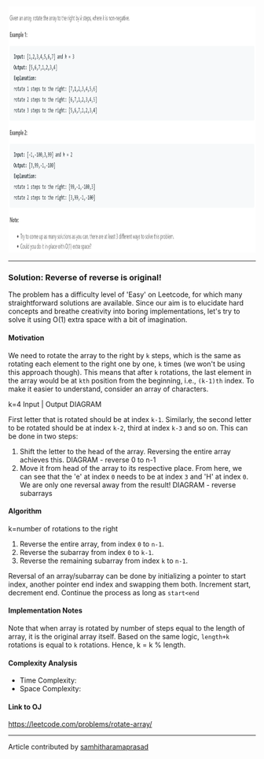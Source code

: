<!-- Screenshot -->

<p align="center">
<img src="../../Images/Rotate-Array/screenshot.png" width="900" height="500">
</p>

<!-- Introduction -->


---
### Solution: Reverse of reverse is original! 
The problem has a difficulty level of 'Easy' on Leetcode, for which many straightforward solutions are available. Since our aim is to elucidate hard concepts and breathe creativity into boring implementations, let's try to solve it using O(1) extra space with a bit of imagination.

#### Motivation

<!-- basic motivation for the approach -->
We need to rotate the array to the right by `k` steps, which is the same as rotating each element to the right one by one, `k` times (we won't be using this approach though). This means that after `k` rotations, the last element in the array would be at `kth` position from the beginning, i.e., `(k-1)th` index. To make it easier to understand, consider an array of characters.

k=4
Input 
|
Output
DIAGRAM

First letter that is rotated should be at index `k-1`. Similarly, the second letter to be rotated should be at index `k-2`, third at index `k-3` and so on.
This can be done in two steps:
1. Shift the letter to the head of the array. Reversing the entire array achieves this.
DIAGRAM - reverse 0 to n-1
2. Move it from head of the array to its respective place. From here, we can see that the 'e' at index `0` needs to be at index `3` and 'H' at index `0`. We are only one reversal away from the result!
DIAGRAM - reverse subarrays


#### Algorithm

<!-- stepwise algorithm details. May or may not include pseudo-code -->
k=number of rotations to the right
1. Reverse the entire array, from index `0` to `n-1`.
2. Reverse the subarray from index `0` to `k-1`.
3. Reverse the remaining subarray from index `k` to `n-1`.

Reversal of an array/subarray can be done by initializing a pointer to start index, another pointer end index and swapping them both. Increment start, decrement end. Continue the process as long as `start<end`

#### Implementation Notes

<!-- optional section -->
Note that when array is rotated by number of steps equal to the length of array, it is the original array itself. Based on the same logic, `length+k` rotations is equal to `k` rotations.
Hence, k = k % length.

#### Complexity Analysis

* Time Complexity: 
* Space Complexity:

#### Link to OJ

https://leetcode.com/problems/rotate-array/
<!-- Add link here if available -->

---
Article contributed by [samhitharamaprasad](https://github.com/samhitharamaprasad)
